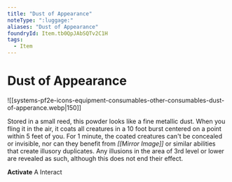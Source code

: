 ```yaml
---
title: "Dust of Appearance"
noteType: ":luggage:"
aliases: "Dust of Appearance"
foundryId: Item.tb0QpJAbSQTv2C1H
tags:
  - Item
---
```


# Dust of Appearance
![[systems-pf2e-icons-equipment-consumables-other-consumables-dust-of-apperance.webp|150]]

Stored in a small reed, this powder looks like a fine metallic dust. When you fling it in the air, it coats all creatures in a 10 foot burst centered on a point within 5 feet of you. For 1 minute, the coated creatures can't be concealed or invisible, nor can they benefit from _[[Mirror Image]]_ or similar abilities that create illusory duplicates. Any illusions in the area of 3rd level or lower are revealed as such, although this does not end their effect.

**Activate** A Interact
